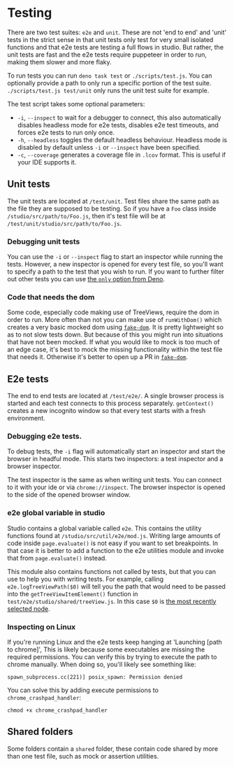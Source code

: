 # Testing

There are two test suites: `e2e` and `unit`. These are not 'end to end' and 'unit' tests
in the strict sense in that unit tests only test for very small isolated functions
and that e2e tests are testing a full flows in studio.
But rather, the unit tests are fast and the e2e tests require puppeteer in order to run, making them slower and more flaky.

To run tests you can run `deno task test` or `./scripts/test.js`.
You can optionally provide a path to only run a specific portion of the test suite.
`./scripts/test.js test/unit` only runs the unit test suite for example.

The test script takes some optional parameters:

- `-i`, `--inspect` to wait for a debugger to connect, this also automatically disables headless mode for e2e tests, disables e2e test timeouts, and forces e2e tests to run only once.
- `-h`, `--headless` toggles the default headless behaviour. Headless mode is disabled by default unless `-i` or `--inspect` have been specified.
- `-c`, `--coverage` generates a coverage file in `.lcov` format. This is useful if your IDE supports it.

## Unit tests

The unit tests are located at `/test/unit`.
Test files share the same path as the file they are supposed to be testing.
So if you have a `Foo` class inside `/studio/src/path/to/Foo.js`,
then it's test file will be at `/test/unit/studio/src/path/to/Foo.js`.

### Debugging unit tests

You can use the `-i` or `--inspect` flag to start an inspector while running the tests.
However, a new inspector is opened for every test file, so you'll want to specify a path to the test that you wish to run.
If you want to further filter out other tests you can use [the `only` option from Deno](https://deno.land/manual@v1.30.3/basics/testing#filtering-in-only-run-these-tests).

### Code that needs the dom

Some code, especially code making use of TreeViews, require the dom in order to run.
More often than not you can make use of `runWithDom()` which creates a very basic mocked dom using [`fake-dom`](https://github.com/jespertheend/fake-dom).
It is pretty lightweight so as to not slow tests down.
But because of this you might run into situations that have not been mocked.
If what you would like to mock is too much of an edge case, it's best to mock the missing functionality within the test file that needs it.
Otherwise it's better to open up a PR in [`fake-dom`](https://github.com/jespertheend/fake-dom).

## E2e tests

The end to end tests are located at `/test/e2e/`.
A single browser process is started and each test connects to this process separately.
`getContext()` creates a new incognito window so that every test starts with a fresh environment.

### Debugging e2e tests.
To debug tests, the `-i` flag will automatically start an inspector and start the browser in headful mode.
This starts two inspectors: a test inspector and a browser inspector.

The test inspector is the same as when writing unit tests. You can connect to it with your ide or via `chrome://inspect`.
The browser inspector is opened to the side of the opened browser window.

### e2e global variable in studio

Studio contains a global variable called `e2e`.
This contains the utility functions found at `/studio/src/util/e2e/mod.js`.
Writing large amounts of code inside `page.evaluate()` is not easy if you want to set breakpoints.
In that case it is better to add a function to the e2e utilities module and invoke that from `page.evaluate()` instead.

This module also contains functions not called by tests, but that you can use to help you with writing tests.
For example, calling `e2e.logTreeViewPath($0)` will tell you the path that would need to be passed into the
`getTreeViewItemElement()` function in `test/e2e/studio/shared/treeView.js`.
In this case `$0` is [the most recently selected node](https://developer.chrome.com/blog/the-currently-selected-dom-node/).

### Inspecting on Linux

If you're running Linux and the e2e tests keep hanging at 'Launching [path to chrome]',
This is likely because some executables are missing the required permissions.
You can verify this by trying to execute the path to chrome manually.
When doing so, you'll likely see something like:

```
spawn_subprocess.cc(221)] posix_spawn: Permission denied
```

You can solve this by adding execute permissions to `chrome_crashpad_handler`:

```
chmod +x chrome_crashpad_handler
```

## Shared folders

Some folders contain a `shared` folder, these contain code shared by more than one test file,
such as mock or assertion utilities.
